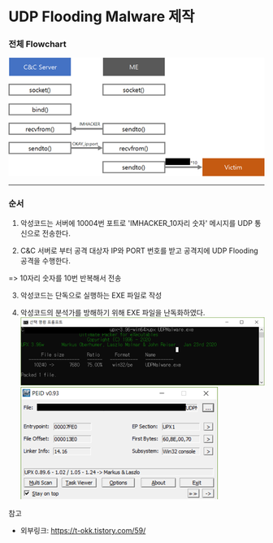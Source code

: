 # UDP Flooding Malware 제작

### 전체 Flowchart

![Alt text](/image/flow.png)
* * *
### 순서
1) 악성코드는 서버에 10004번 포트로 'IMHACKER_10자리 숫자' 메시지를 UDP 통신으로 전송한다.

2) C&C 서버로 부터 공격 대상자 IP와 PORT 번호를 받고 공격지에 UDP Flooding 공격을 수행한다.

=> 10자리 숫자를 10번 반복해서 전송

3) 악성코드는 단독으로 실행하는 EXE 파일로 작성

4) 악성코드의 분석가를 방해하기 위해 EXE 파일을 난독화하였다.
![Alt text](/image/udp.png)
![Alt text](/image/peid.png)



참고
* 외부링크: <https://t-okk.tistory.com/59/>
